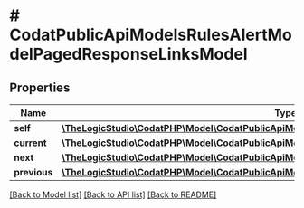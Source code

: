 # # CodatPublicApiModelsRulesAlertModelPagedResponseLinksModel

## Properties

Name | Type | Description | Notes
------------ | ------------- | ------------- | -------------
**self** | [**\TheLogicStudio\CodatPHP\Model\CodatPublicApiModelsRulesAlertModelPagedResponseHrefModel**](CodatPublicApiModelsRulesAlertModelPagedResponseHrefModel.md) |  | [optional]
**current** | [**\TheLogicStudio\CodatPHP\Model\CodatPublicApiModelsRulesAlertModelPagedResponseHrefModel**](CodatPublicApiModelsRulesAlertModelPagedResponseHrefModel.md) |  | [optional]
**next** | [**\TheLogicStudio\CodatPHP\Model\CodatPublicApiModelsRulesAlertModelPagedResponseHrefModel**](CodatPublicApiModelsRulesAlertModelPagedResponseHrefModel.md) |  | [optional]
**previous** | [**\TheLogicStudio\CodatPHP\Model\CodatPublicApiModelsRulesAlertModelPagedResponseHrefModel**](CodatPublicApiModelsRulesAlertModelPagedResponseHrefModel.md) |  | [optional]

[[Back to Model list]](../../README.md#models) [[Back to API list]](../../README.md#endpoints) [[Back to README]](../../README.md)
